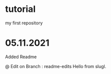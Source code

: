 # tutorial
my first repository

# 05.11.2021
Added Readme

@ Edit on Branch : readme-edits
Hello from slugl.
